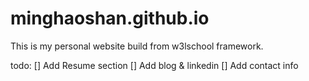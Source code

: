 # minghaoshan.github.io
This is my personal website build from w3lschool framework.


todo:
[] Add Resume section
[] Add blog & linkedin
[] Add contact info
